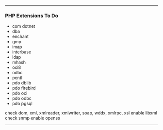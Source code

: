 
<hr>

### PHP Extensions To Do
 * com dotnet
 * dba
 * enchant
 * gmp
 * imap
 * interbase
 * ldap
 * mhash
 * oci8
 * odbc
 * pcntl
 * pdo dblib
 * pdo firebird
 * pdo oci
 * pdo odbc
 * pdo pgsql

check dom, xml, xmlreader, xmlwriter, soap, wddx, xmlrpc, xsl enable libxml
check snmp enable openss
<hr>
